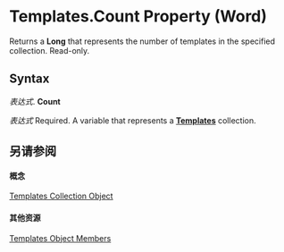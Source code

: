 
# Templates.Count Property (Word)

Returns a  **Long** that represents the number of templates in the specified collection. Read-only.


## Syntax

 _表达式_. **Count**

 _表达式_ Required. A variable that represents a **[Templates](de62f768-011a-7446-48c3-1c4512da5f7c.md)** collection.


## 另请参阅


#### 概念


[Templates Collection Object](de62f768-011a-7446-48c3-1c4512da5f7c.md)
#### 其他资源


[Templates Object Members](http://msdn.microsoft.com/library/80f2732a-9341-fb5a-1fb8-de3c6555cb92%28Office.15%29.aspx)